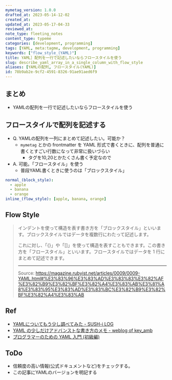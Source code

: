 ```yaml
---
mymetag_version: 1.0.0
drafted_at: 2023-05-14-12-02
created_at:
updated_at: 2023-05-17-04-33
reviewed_at:
note_type: fleeting_notes
content_type: typeme
categories: [development, programming]
tags: [YAML, meta:tagme, development, programming]
keywords: ["flow_style_(YAML)"]
title: YAML］配列を一行で記述したいならフロースタイルを使う
slug: describe_yaml_array_in_a_single_column_with_flow_style
aliases: [YAMLの配列, フロースタイル(YAML)]
id: 78b9ab2e-9cf2-4591-8326-91ae91aed6f9
---
```


## まとめ

- YAMLの配列を一行で記述したいならフロースタイルを使う

## フロースタイルで配列を記述する

- Q. YAMLの配列を一列にまとめて記述したい。可能か？
  - `mymetag` とかの frontmatter を YAML 形式で書くときに、配列を普通に書くとすごい行数になって非常に扱いづらい
    - タグを10,20とかたくさん書く予定なので
- A. 可能。「フロースタイル」を使う
  - 普段YAML書くときに使うのは「ブロックスタイル」

```yaml
normal_(block_style):
  - apple
  - banana
  - orange
inline_(flow_style): [apple, banana, orange]
```

## Flow Style

> インデントを使って構造を表す書き方を「ブロックスタイル」といいます。ブロックスタイルではデータを複数行にわたって記述します。
>
> これに対し、「{}」や「[]」を使って構造を表すこともできます。この書き方を「フロースタイル」といいます。フロースタイルではデータを 1 行にまとめて記述できます。
>
> ---
> Source: https://magazine.rubyist.net/articles/0009/0009-YAML.html#%E3%83%96%E3%83%AD%E3%83%83%E3%82%AF%E3%82%B9%E3%82%BF%E3%82%A4%E3%83%AB%E3%81%A8%E3%83%95%E3%83%AD%E3%83%BC%E3%82%B9%E3%82%BF%E3%82%A4%E3%83%AB

## Ref

- [YAMLについてもう少し調べてみた - SUSH-i LOG](https://blog.sus-happy.net/yaml/)
- [YAML の少しだけアドバンストな書き方のメモ - weblog of key_amb](https://keyamb.hatenablog.com/entry/2014/06/21/074409)
- [プログラマーのための YAML 入門 (初級編)](https://magazine.rubyist.net/articles/0009/0009-YAML.html#%E3%83%96%E3%83%AD%E3%83%83%E3%82%AF%E3%82%B9%E3%82%BF%E3%82%A4%E3%83%AB%E3%81%A8%E3%83%95%E3%83%AD%E3%83%BC%E3%82%B9%E3%82%BF%E3%82%A4%E3%83%AB)

## ToDo

- 信頼度の高い情報(公式ドキュメントなど)をチェックする。
- この記事にYAMLのバージョンを明記する
